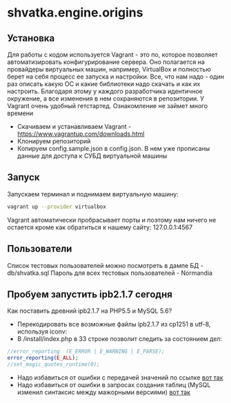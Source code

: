 # shvatka.engine.origins

## Установка
Для работы с кодом используется Vagrant - это по, которое позволяет автоматизировать конфигурирование сервера. 
Оно полагается на провайдеры виртуальных машин, например, VirtualBox и полностью берет на себя процесс ее запуска и настройки. Все, что нам надо - один раз описать какую ОС и какие библиотеки надо скачать и как их настроить.
Благодаря этому у каждого разработчика идентичное окружение, а все изменения в нем сохраняются в репозитории.
У Vagrant очень удобный гетстартед. Ознакомление не займет много времени

* Скачиваем и устанавливаем Vagrant - https://www.vagrantup.com/downloads.html
* Клонируем репозиторий
* Копируем config.sample.json в config.json. В нем уже прописаны данные для доступа к СУБД виртуальной машины

## Запуск
Запускаем терминал и поднимаем виртуальную машину:
```bash
vagrant up --provider virtualbox
```

Vagrant автоматически пробрасывает порты и поэтому нам ничего не остается кроме как обратиться к нашему сайту: 127.0.0.1:4567

## Пользователи
Список тестовых пользователей можно посмотреть в дампе БД - db/shvatka.sql
Пароль для всех тестовых пользователей - Normandia

## Пробуем запустить ipb2.1.7 сегодня
Как поставить древний ipb2.1.7 на PHP5.5 и MySQL 5.6?

* Перекодировать все возможные файлы ipb2.1.7 из cp1251 в utf-8, используя iconv:
* В /install/index.php в 33 строке позволит следить за состоянием дел:
```php
//error_reporting  (E_ERROR | E_WARNING | E_PARSE);
error_reporting(E_ALL);
//set_magic_quotes_runtime(0);
```

* Надо избавиться от ошибки с передачей значений по ссылке [вот так](http://stackoverflow.com/questions/8971261/php-5-4-call-time-pass-by-reference-easy-fix-available)
* Надо избавиться от ошибки в запросах создания таблиц (MySQL изменил синтаксис между мажорными версиями) [вот так](http://stackoverflow.com/questions/12428755/1064-error-in-create-table-type-myisam)
